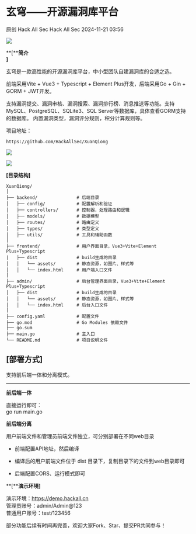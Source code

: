 #  玄穹——开源漏洞库平台   
原创 Hack All Sec  Hack All Sec   2024-11-21 03:56  
  
![](https://mmbiz.qpic.cn/sz_mmbiz_png/s7bObPUU0RRdJFQozBTaPNKCEO0XNF4Ij1zicUspL5yakUQovPmVGHt8EibKMeB3oYoC4lzaFenyRqqicibea9FDyw/640?wx_fmt=png&from=appmsg "")  
  
**[****简介**  
**]**  
  
玄穹是一款高性能的开源漏洞库平台，中小型团队自建漏洞库的合适之选。  
  
前端采用Vite + Vue3 + Typescript + Element Plus开发，后端采用Go + Gin + GORM + JWT开发。  
  
支持漏洞提交、漏洞审核、漏洞搜索、漏洞排行榜、消息推送等功能。支持MySQL、PostgreSQL、SQLite3、SQL Server等数据库，具体查看GORM支持的数据库。 内置漏洞类型，漏洞评分规则，积分计算规则等。  
  
  
项目地址：  
```
https://github.com/HackAllSec/XuanQiong
```  
  
![](https://mmbiz.qpic.cn/sz_mmbiz_png/s7bObPUU0RRdJFQozBTaPNKCEO0XNF4ImJLLAlTBLXaCKTsUX5lI4EalFks3BLGZibnYwmv71jfqnkt6CFbeHDQ/640?wx_fmt=png&from=appmsg "")  
  
![](https://mmbiz.qpic.cn/sz_mmbiz_png/s7bObPUU0RRdJFQozBTaPNKCEO0XNF4IELsg7G3WZhhl2r2GuicMjmSQC9lfdHyqrlW5GjBTPHRuDR6YljHMaSA/640?wx_fmt=png&from=appmsg "")  
  
**[目录结构]**  
```
XuanQiong/
│
├── backend/               # 后端目录
│   ├── config/            # 配置解析和验证
│   ├── controllers/       # 控制器，处理路由和逻辑
│   ├── models/            # 数据模型
│   ├── routes/            # 路由定义
│   ├── types/             # 类型定义
│   ├── utils/             # 工具和辅助函数
│
├── frontend/              # 用户界面目录，Vue3+Vite+Element Plus+Typescript
|   ├── dist               # build生成的目录
│   │   └── assets/        # 静态资源，如图片、样式等
│   │   └── index.html     # 用户端入口文件
|
├── admin/                 # 后台管理界面目录，Vue3+Vite+Element Plus+Typescript
│   ├── dist               # build生成的目录
│   │   └── assets/        # 静态资源，如图片、样式等
│   │   └── index.html     # 后台入口文件
|
├── config.yaml            # 配置文件
├── go.mod                 # Go Modules 依赖文件
├── go.sum
├── main.go                # 主入口
└── README.md              # 项目说明文件
```  
## [部署方式]  
  
  
支持前后端一体和分离模式。  
****  
  
**前后端一体**  
  
直接运行即可：  
go run main.go  
  
**前后端分离**  
  
用户前端文件和管理员前端文件独立，可分别部署在不同web目录  
- 前端配置API地址，然后编译  
  
- 编译后的用户前端文件位于 dist 目录下，复制目录下的文件到web目录即可  
  
- 后端配置CORS、运行模式即可  
  
  
**[****演示环境]**  
  
演示环境：https://demo.hackall.cn  
管理员账号：admin/Admin@123  
普通用户账号：test/123456  
  
部分功能后续有时间再完善，欢迎大家Fork、Star、提交PR共同参与！  
  
